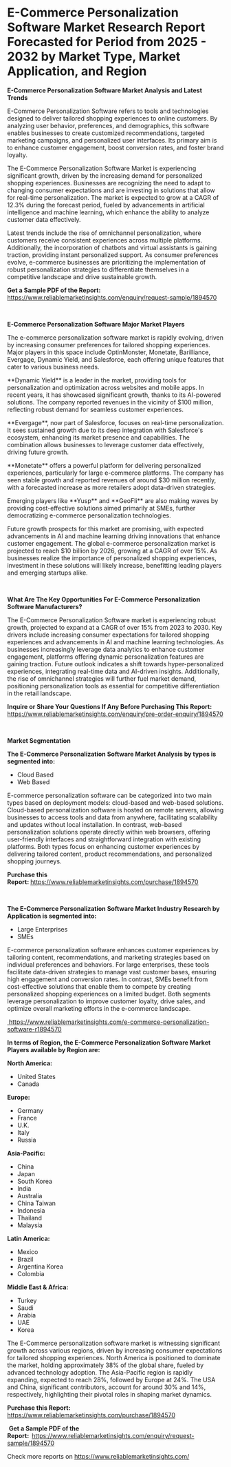 <p><h1>E-Commerce Personalization Software Market Research Report Forecasted for Period from 2025 -  2032 by Market Type, Market Application, and Region</h1></p><p><strong>E-Commerce Personalization Software Market Analysis and Latest Trends</strong></p>
<p><p>E-Commerce Personalization Software refers to tools and technologies designed to deliver tailored shopping experiences to online customers. By analyzing user behavior, preferences, and demographics, this software enables businesses to create customized recommendations, targeted marketing campaigns, and personalized user interfaces. Its primary aim is to enhance customer engagement, boost conversion rates, and foster brand loyalty.</p><p>The E-Commerce Personalization Software Market is experiencing significant growth, driven by the increasing demand for personalized shopping experiences. Businesses are recognizing the need to adapt to changing consumer expectations and are investing in solutions that allow for real-time personalization. The market is expected to grow at a CAGR of 12.3% during the forecast period, fueled by advancements in artificial intelligence and machine learning, which enhance the ability to analyze customer data effectively.</p><p>Latest trends include the rise of omnichannel personalization, where customers receive consistent experiences across multiple platforms. Additionally, the incorporation of chatbots and virtual assistants is gaining traction, providing instant personalized support. As consumer preferences evolve, e-commerce businesses are prioritizing the implementation of robust personalization strategies to differentiate themselves in a competitive landscape and drive sustainable growth.</p></p>
<p><strong>Get a Sample PDF of the Report:&nbsp;</strong> <a href="https://www.reliablemarketinsights.com/enquiry/request-sample/1894570?utm_campaign=2013&utm_medium=2&utm_source=Github&utm_content=ia&utm_term=28032025&utm_id=e-commerce-personalization-software">https://www.reliablemarketinsights.com/enquiry/request-sample/1894570</a></p>
<p>&nbsp;</p>
<p><strong>E-Commerce Personalization Software Major Market Players</strong></p>
<p><p>The e-commerce personalization software market is rapidly evolving, driven by increasing consumer preferences for tailored shopping experiences. Major players in this space include OptinMonster, Monetate, Barilliance, Evergage, Dynamic Yield, and Salesforce, each offering unique features that cater to various business needs.</p><p>**Dynamic Yield** is a leader in the market, providing tools for personalization and optimization across websites and mobile apps. In recent years, it has showcased significant growth, thanks to its AI-powered solutions. The company reported revenues in the vicinity of $100 million, reflecting robust demand for seamless customer experiences.</p><p>**Evergage**, now part of Salesforce, focuses on real-time personalization. It sees sustained growth due to its deep integration with Salesforce's ecosystem, enhancing its market presence and capabilities. The combination allows businesses to leverage customer data effectively, driving future growth.</p><p>**Monetate** offers a powerful platform for delivering personalized experiences, particularly for large e-commerce platforms. The company has seen stable growth and reported revenues of around $30 million recently, with a forecasted increase as more retailers adopt data-driven strategies.</p><p>Emerging players like **Yusp** and **GeoFli** are also making waves by providing cost-effective solutions aimed primarily at SMEs, further democratizing e-commerce personalization technologies.</p><p>Future growth prospects for this market are promising, with expected advancements in AI and machine learning driving innovations that enhance customer engagement. The global e-commerce personalization market is projected to reach $10 billion by 2026, growing at a CAGR of over 15%. As businesses realize the importance of personalized shopping experiences, investment in these solutions will likely increase, benefitting leading players and emerging startups alike.</p></p>
<p>&nbsp;</p>
<p><strong>What Are The Key Opportunities For E-Commerce Personalization Software Manufacturers?</strong></p>
<p><p>The E-Commerce Personalization Software market is experiencing robust growth, projected to expand at a CAGR of over 15% from 2023 to 2030. Key drivers include increasing consumer expectations for tailored shopping experiences and advancements in AI and machine learning technologies. As businesses increasingly leverage data analytics to enhance customer engagement, platforms offering dynamic personalization features are gaining traction. Future outlook indicates a shift towards hyper-personalized experiences, integrating real-time data and AI-driven insights. Additionally, the rise of omnichannel strategies will further fuel market demand, positioning personalization tools as essential for competitive differentiation in the retail landscape.</p></p>
<p><strong>Inquire or Share Your Questions If Any Before Purchasing This Report:</strong> <a href="https://www.reliablemarketinsights.com/enquiry/pre-order-enquiry/1894570?utm_campaign=2013&utm_medium=2&utm_source=Github&utm_content=ia&utm_term=28032025&utm_id=e-commerce-personalization-software">https://www.reliablemarketinsights.com/enquiry/pre-order-enquiry/1894570</a></p>
<p>&nbsp;</p>
<p><strong>Market Segmentation</strong></p>
<p><strong>The E-Commerce Personalization Software Market Analysis by types is segmented into:</strong></p>
<p><ul><li>Cloud Based</li><li>Web Based</li></ul></p>
<p><p>E-commerce personalization software can be categorized into two main types based on deployment models: cloud-based and web-based solutions. Cloud-based personalization software is hosted on remote servers, allowing businesses to access tools and data from anywhere, facilitating scalability and updates without local installation. In contrast, web-based personalization solutions operate directly within web browsers, offering user-friendly interfaces and straightforward integration with existing platforms. Both types focus on enhancing customer experiences by delivering tailored content, product recommendations, and personalized shopping journeys.</p></p>
<p><strong>Purchase this Report:&nbsp;</strong><a href="https://www.reliablemarketinsights.com/purchase/1894570?utm_campaign=2013&utm_medium=2&utm_source=Github&utm_content=ia&utm_term=28032025&utm_id=e-commerce-personalization-software">https://www.reliablemarketinsights.com/purchase/1894570</a></p>
<p>&nbsp;</p>
<p><strong>The E-Commerce Personalization Software Market Industry Research by Application is segmented into:</strong></p>
<p><ul><li>Large Enterprises</li><li>SMEs</li></ul></p>
<p><p>E-commerce personalization software enhances customer experiences by tailoring content, recommendations, and marketing strategies based on individual preferences and behaviors. For large enterprises, these tools facilitate data-driven strategies to manage vast customer bases, ensuring high engagement and conversion rates. In contrast, SMEs benefit from cost-effective solutions that enable them to compete by creating personalized shopping experiences on a limited budget. Both segments leverage personalization to improve customer loyalty, drive sales, and optimize overall marketing efforts in the e-commerce landscape.</p></p>
<p><a href="https://www.reliablemarketinsights.com/e-commerce-personalization-software-r1894570?utm_campaign=2013&utm_medium=2&utm_source=Github&utm_content=ia&utm_term=28032025&utm_id=e-commerce-personalization-software">&nbsp;https://www.reliablemarketinsights.com/e-commerce-personalization-software-r1894570</a></p>
<p><strong>In terms of Region, the E-Commerce Personalization Software Market Players available by Region are:</strong></p>
<p>
    <p> <strong> North America: </strong>
        <ul>
            <li>United States</li>
            <li>Canada</li>
        </ul>
        </p> 
    <p> <strong> Europe: </strong>
        <ul>
            <li>Germany</li>
            <li>France</li>
            <li>U.K.</li>
            <li>Italy</li>
            <li>Russia</li>
        </ul>
        </p> 
    <p> <strong> Asia-Pacific: </strong>
        <ul>
            <li>China</li>
            <li>Japan</li>
            <li>South Korea</li>
            <li>India</li>
            <li>Australia</li>
            <li>China Taiwan</li>
            <li>Indonesia</li>
            <li>Thailand</li>
            <li>Malaysia</li>
        </ul>
        </p> 
    <p> <strong> Latin America: </strong>
        <ul>
            <li>Mexico</li>
            <li>Brazil</li>
            <li>Argentina Korea</li>
            <li>Colombia</li>
        </ul>
        </p> 
    <p> <strong> Middle East & Africa: </strong>
        <ul>
            <li>Turkey</li>
            <li>Saudi</li>
            <li>Arabia</li>
            <li>UAE</li>
            <li>Korea</li>
        </ul>
    </p>
    </p>
<p><p>The E-Commerce personalization software market is witnessing significant growth across various regions, driven by increasing consumer expectations for tailored shopping experiences. North America is positioned to dominate the market, holding approximately 38% of the global share, fueled by advanced technology adoption. The Asia-Pacific region is rapidly expanding, expected to reach 28%, followed by Europe at 24%. The USA and China, significant contributors, account for around 30% and 14%, respectively, highlighting their pivotal roles in shaping market dynamics.</p></p>
<p><strong>Purchase this Report: </strong><a href="https://www.reliablemarketinsights.com/purchase/1894570?utm_campaign=2013&utm_medium=2&utm_source=Github&utm_content=ia&utm_term=28032025&utm_id=e-commerce-personalization-software">https://www.reliablemarketinsights.com/purchase/1894570</a></p>
<p>&nbsp;<strong>Get a Sample PDF of the Report:&nbsp;&nbsp;</strong><a href="https://www.reliablemarketinsights.com/enquiry/request-sample/1894570?utm_campaign=2013&utm_medium=2&utm_source=Github&utm_content=ia&utm_term=28032025&utm_id=e-commerce-personalization-software">https://www.reliablemarketinsights.com/enquiry/request-sample/1894570</a></p>
<p><strong></strong></p>
<p>Check more reports on <a href="https://www.reliablemarketinsights.com/?utm_campaign=2013&utm_medium=2&utm_source=Github&utm_content=ia&utm_term=28032025&utm_id=e-commerce-personalization-software">https://www.reliablemarketinsights.com/</a></p>